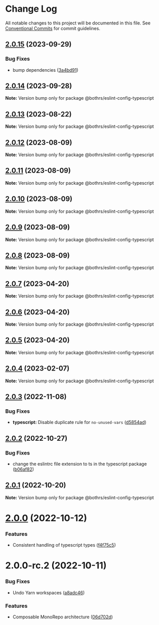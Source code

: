 # Change Log

All notable changes to this project will be documented in this file.
See [Conventional Commits](https://conventionalcommits.org) for commit guidelines.

## [2.0.15](https://github.com/bothrs/eslint-config/compare/@bothrs/eslint-config-typescript@2.0.14...@bothrs/eslint-config-typescript@2.0.15) (2023-09-29)

### Bug Fixes

- bump dependencies ([3a4bd91](https://github.com/bothrs/eslint-config/commit/3a4bd91908b05d9d98da63abfe8410fc7338ee19))

## [2.0.14](https://github.com/bothrs/eslint-config/compare/@bothrs/eslint-config-typescript@2.0.13...@bothrs/eslint-config-typescript@2.0.14) (2023-09-28)

**Note:** Version bump only for package @bothrs/eslint-config-typescript

## [2.0.13](https://github.com/bothrs/eslint-config/compare/@bothrs/eslint-config-typescript@2.0.12...@bothrs/eslint-config-typescript@2.0.13) (2023-08-22)

**Note:** Version bump only for package @bothrs/eslint-config-typescript

## [2.0.12](https://github.com/bothrs/eslint-config/compare/@bothrs/eslint-config-typescript@2.0.11...@bothrs/eslint-config-typescript@2.0.12) (2023-08-09)

**Note:** Version bump only for package @bothrs/eslint-config-typescript

## [2.0.11](https://github.com/bothrs/eslint-config/compare/@bothrs/eslint-config-typescript@2.0.10...@bothrs/eslint-config-typescript@2.0.11) (2023-08-09)

**Note:** Version bump only for package @bothrs/eslint-config-typescript

## [2.0.10](https://github.com/bothrs/eslint-config/compare/@bothrs/eslint-config-typescript@2.0.9...@bothrs/eslint-config-typescript@2.0.10) (2023-08-09)

**Note:** Version bump only for package @bothrs/eslint-config-typescript

## [2.0.9](https://github.com/bothrs/eslint-config/compare/@bothrs/eslint-config-typescript@2.0.8...@bothrs/eslint-config-typescript@2.0.9) (2023-08-09)

**Note:** Version bump only for package @bothrs/eslint-config-typescript

## [2.0.8](https://github.com/bothrs/eslint-config/compare/@bothrs/eslint-config-typescript@2.0.7...@bothrs/eslint-config-typescript@2.0.8) (2023-08-09)

**Note:** Version bump only for package @bothrs/eslint-config-typescript

## [2.0.7](https://github.com/bothrs/eslint-config/compare/@bothrs/eslint-config-typescript@2.0.6...@bothrs/eslint-config-typescript@2.0.7) (2023-04-20)

**Note:** Version bump only for package @bothrs/eslint-config-typescript

## [2.0.6](https://github.com/bothrs/eslint-config/compare/@bothrs/eslint-config-typescript@2.0.5...@bothrs/eslint-config-typescript@2.0.6) (2023-04-20)

**Note:** Version bump only for package @bothrs/eslint-config-typescript

## [2.0.5](https://github.com/bothrs/eslint-config/compare/@bothrs/eslint-config-typescript@2.0.4...@bothrs/eslint-config-typescript@2.0.5) (2023-04-20)

**Note:** Version bump only for package @bothrs/eslint-config-typescript

## [2.0.4](https://github.com/bothrs/eslint-config/compare/@bothrs/eslint-config-typescript@2.0.3...@bothrs/eslint-config-typescript@2.0.4) (2023-02-07)

**Note:** Version bump only for package @bothrs/eslint-config-typescript

## [2.0.3](https://github.com/bothrs/eslint-config/compare/@bothrs/eslint-config-typescript@2.0.2...@bothrs/eslint-config-typescript@2.0.3) (2022-11-08)

### Bug Fixes

- **typescript:** Disable duplicate rule for `no-unused-vars` ([d5854ad](https://github.com/bothrs/eslint-config/commit/d5854adb62e5890e6b6426c5523e16f207768911))

## [2.0.2](https://github.com/bothrs/eslint-config/compare/@bothrs/eslint-config-typescript@2.0.1...@bothrs/eslint-config-typescript@2.0.2) (2022-10-27)

### Bug Fixes

- change the eslintrc file extension to ts in the typescript package ([b06af82](https://github.com/bothrs/eslint-config/commit/b06af823521c8ef7e63d3d89564505abb438cd07))

## [2.0.1](https://github.com/bothrs/eslint-config/compare/@bothrs/eslint-config-typescript@2.0.0...@bothrs/eslint-config-typescript@2.0.1) (2022-10-20)

**Note:** Version bump only for package @bothrs/eslint-config-typescript

# [2.0.0](https://github.com/bothrs/eslint-config/compare/@bothrs/eslint-config-typescript@2.0.0-rc.2...@bothrs/eslint-config-typescript@2.0.0) (2022-10-12)

### Features

- Consistent handling of typescript types ([f4f75c5](https://github.com/bothrs/eslint-config/commit/f4f75c5e787e4122251cde6e3feea12ee057eb4f))

# 2.0.0-rc.2 (2022-10-11)

### Bug Fixes

- Undo Yarn workspaces ([a8adc46](https://github.com/bothrs/eslint-config/commit/a8adc460d3034d9240300880e44ba39d97d95c32))

### Features

- Composable MonoRepo architecture ([06d702d](https://github.com/bothrs/eslint-config/commit/06d702d2fe6286b4d01aaabdb404c95ee74f801e))
